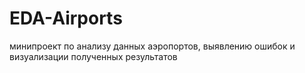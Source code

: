 # EDA-Airports
минипроект по анализу данных аэропортов, выявлению ошибок и визуализации полученных результатов 
